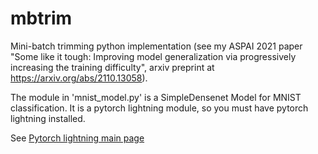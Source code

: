 # mbtrim
Mini-batch trimming python implementation (see my ASPAI 2021 paper "Some like it tough: Improving model generalization via progressively increasing the training difficulty", arxiv preprint at https://arxiv.org/abs/2110.13058).

<!---
Comments in markdown - see https://www.markdownguide.org/basic-syntax/)
Basic commands in markdown - see https://www.markdownguide.org/basic-syntax/
-->

The module in 'mnist_model.py' is a SimpleDensenet Model for MNIST classification.
It is a pytorch lightning module, so you must have pytorch lightning installed.

See [Pytorch lightning main page](https://github.com/PyTorchLightning/pytorch-lightning)
